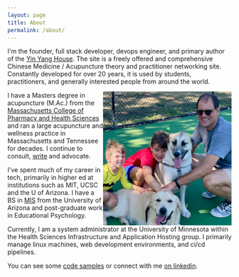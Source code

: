 ```yaml
---
layout: page
title: About
permalink: /about/
---
```


I'm the founder, full stack developer, devops engineer, and primary author of the [Yin Yang House](https://yinyanghouse.com/).  The site is a freely offered and comprehensive Chinese Medicine / Acupuncture theory and practitioner networking site.  Constantly developed for over 20 years, it is used by students, practitioners, and generally interested people from around the world.  

<img style="float: right;" class="circular--square" src="/assets/images/ckdzdogz.png">I have a Masters degree in acupuncture (M.Ac.) from the [Massachusetts College of Pharmacy and Health Sciences](https://www.mcphs.edu/academics/school-of-acupuncture) and ran a large acupuncture and wellness practice in Massachusetts and Tennessee for decades.  I continue to consult, [write](https://yinyanghouse.com/members/profile/2/#blog-posts-activity) and advocate.

I've spent much of my career in tech, primarily in higher ed at institutions such as MIT, UCSC and the U of Arizona.  I have a BS in [MIS](https://eller.arizona.edu/departments-research/schools-departments/mis) from the University of Arizona and post-graduate work in Educational Psychology.  

Currently, I am a system administrator at the University of Minnesota within the Health Sciences Infrastructure and Application Hosting group.  I primarily manage linux machines, web development environments, and ci/cd pipelines. 

You can see some [code samples](https://gists.github.com/chaddupuis) or connect with me [on linkedin](https://www.linkedin.com/in/chadjdupuis/).


